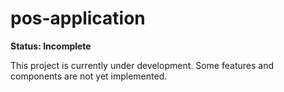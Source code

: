 # pos-application

**Status: Incomplete**

This project is currently under development. Some features and components are not yet implemented.
